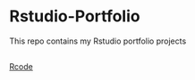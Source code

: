 # Rstudio-Portfolio
This repo contains my Rstudio portfolio projects
## 
[Rcode](https://rpubs.com/adiamidia)
